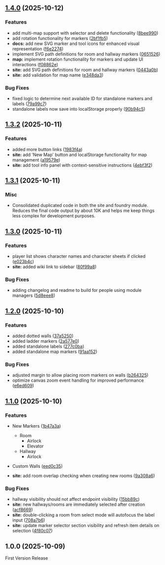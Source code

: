 ## [1.4.0](https://github.com/EddieDover/mothership-map-viewer/compare/v1.3.2...v1.4.0) (2025-10-12)

### Features

- add multi-map support with selector and delete functionality ([8bee990](https://github.com/EddieDover/mothership-map-viewer/commit/8bee990be9acc87f975e044b6655119dc7dbb735))
- add rotation functionality for markers ([2bf1fb5](https://github.com/EddieDover/mothership-map-viewer/commit/2bf1fb580b42f8c00695bd064a9c94a45b2aef1f))
- **docs:** add new SVG marker and tool icons for enhanced visual representation ([f6e2274](https://github.com/EddieDover/mothership-map-viewer/commit/f6e2274a685afce3a520297752756c2e1a160060))
- implement SVG path definitions for room and hallway markers ([0651526](https://github.com/EddieDover/mothership-map-viewer/commit/06515263f8b9472f481f206042c94f8e32addb8b))
- **map:** implement rotation functionality for markers and update UI interactions ([f08862e](https://github.com/EddieDover/mothership-map-viewer/commit/f08862e0e3b563ff483df49e7888d7d4f5bc415f))
- **site:** add SVG path definitions for room and hallway markers ([0443a0b](https://github.com/EddieDover/mothership-map-viewer/commit/0443a0bcada1d52ae59d72561b724e964b3f11bf))
- **site:** add validation for map name ([e348da3](https://github.com/EddieDover/mothership-map-viewer/commit/e348da31e14cb5fd20411a16202c2b46f5eaab67))

### Bug Fixes

- fixed logic to determine next available ID for standalone markers and labels ([79a99c7](https://github.com/EddieDover/mothership-map-viewer/commit/79a99c73b0800149e73bb9d3cf6620fcdd31c8b2))
- standalone labels now save into localStorage properly ([90b94c5](https://github.com/EddieDover/mothership-map-viewer/commit/90b94c58dff6dd82d16767c1501e288f305d33a6))

## [1.3.2](https://github.com/EddieDover/mothership-map-viewer/compare/v1.3.1...v1.3.2) (2025-10-11)

### Features

- added more button links ([1983f4a](https://github.com/EddieDover/mothership-map-viewer/commit/1983f4a131af378cc05031ee06f132ec5e4a1408))
- **site:** add 'New Map' button and localStorage functionality for map management ([a19579e](https://github.com/EddieDover/mothership-map-viewer/commit/a19579e57e1f7d10a2c4f09c569b61ab6010496c))
- **site:** add tool info panel with context-sensitive instructions ([4ebf3f2](https://github.com/EddieDover/mothership-map-viewer/commit/4ebf3f2e2c06ad732a326d1b123d999beab1ff71))

## [1.3.1](https://github.com/EddieDover/mothership-map-viewer/compare/v1.3.0...v1.3.1) (2025-10-11)

### Misc

- Consolidated duplicated code in both the site and foundry module. Reduces the final code output by about 10K and helps me keep things less complex for development purposes.

## [1.3.0](https://github.com/EddieDover/mothership-map-viewer/compare/v1.2.0...v1.3.0) (2025-10-11)

### Features

- player list shows character names and character sheets if clicked ([e023b4c](https://github.com/EddieDover/mothership-map-viewer/commit/e023b4cc83c8b127e383f4fa2d2e4761da93a61a))
- **site:** added wiki link to sidebar ([80f99a8](https://github.com/EddieDover/mothership-map-viewer/commit/80f99a87c4f73d9c13d2530af470e505786d54dd))

### Bug Fixes

- adding changelog and readme to build for people using module managers ([5d8eee8](https://github.com/EddieDover/mothership-map-viewer/commit/5d8eee802ae105217f76323fcda928b517ef199e))

## [1.2.0](https://github.com/EddieDover/mothership-map-viewer/compare/v1.1.0...v1.2.0) (2025-10-10)

### Features

- added dotted walls ([37a5250](https://github.com/EddieDover/mothership-map-viewer/commit/37a525084f0c65003e29e8388dd88084f24d7d3b))
- added ladder markers ([2a577e0](https://github.com/EddieDover/mothership-map-viewer/commit/2a577e06f6fb81e902cadfcb6366dd7d55660fa2))
- added standalone labels ([277c0ba](https://github.com/EddieDover/mothership-map-viewer/commit/277c0baf1953c691031c883fb42a0ef5daa01019))
- added standalone map markers ([91aa152](https://github.com/EddieDover/mothership-map-viewer/commit/91aa15270617be40d3458c4702f880fa606c2777))

### Bug Fixes

- adjusted margin to allow placing room markers on walls ([b264325](https://github.com/EddieDover/mothership-map-viewer/commit/b2643256aecc5ddedf1f9a7421c2994048f4dca7))
- optimize canvas zoom event handling for improved performance ([e6ed609](https://github.com/EddieDover/mothership-map-viewer/commit/e6ed6099772b31c865c4c8d086f32e8edc569bcc))

## [1.1.0](https://github.com/EddieDover/mothership-map-viewer/compare/v1.0.0...v1.1.0) (2025-10-10)

### Features

- New Markers ([1b47a3a](https://github.com/EddieDover/mothership-map-viewer/commit/1b47a3a1da50159586d2897b4a12fd7c3192c55a))
  - Room
    - Airlock
    - Elevator
  - Hallway
    - Airlock

- Custom Walls ([eed0c35](https://github.com/EddieDover/mothership-map-viewer/commit/eed0c35cdfc6e615d59c7e59029d3c7da95dba2d))
- **site:** add room overlap checking when creating new rooms ([9a308a6](https://github.com/EddieDover/mothership-map-viewer/commit/9a308a65dc146d1ba5c205ed85fc03498c5422ba))

### Bug Fixes

- hallway visibility should not affect endpoint visibility ([15bb89c](https://github.com/EddieDover/mothership-map-viewer/commit/15bb89cacf82e70eeaa0cd1a7e1fb6ce6f318dd9))
- **site:** new hallways/rooms are immediately selected after creation ([acf8669](https://github.com/EddieDover/mothership-map-viewer/commit/acf8669cefeae372e44d9b79fe3551aeed38cfb8))
- **site:** double-clicking a room from select mode will autofocus the label input ([708a7b6](https://github.com/EddieDover/mothership-map-viewer/commit/708a7b6f7b5340d7b18f9e875827b2d9638eb6f5))
- **site:** update marker selector section visibility and refresh item details on selection ([4f80c07](https://github.com/EddieDover/mothership-map-viewer/commit/4f80c07a309feb21513580fdb73e8fae047dd30c))

## 1.0.0 (2025-10-09)

First Version Release
